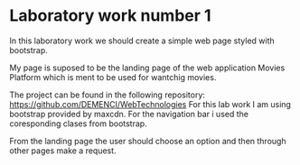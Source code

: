 # Laboratory work number 1

In this laboratory work we should create a simple web page styled with bootstrap.

My page is suposed to be the landing page of the web application Movies Platform which is ment to be used for wantchig movies.

The project can be found in the following repository: https://github.com/DEMENCI/WebTechnologies
For this lab work I am using bootstrap provided by maxcdn. For the navigation bar i used the coresponding clases from bootstrap.

From the landing page the user should choose an option and then through other pages make a request.
